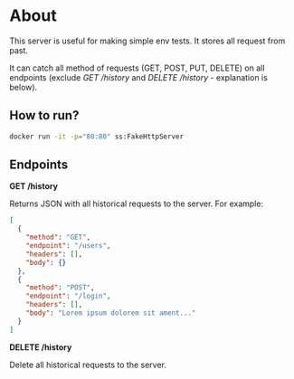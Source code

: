 # About

This server is useful for making simple env tests. It stores all request from past.

It can catch all method of requests (GET, POST, PUT, DELETE) on all endpoints 
(exclude _GET /history_ and _DELETE /history_ - explanation is below).

## How to run?
```bash
docker run -it -p="80:80" ss:FakeHttpServer
```

## Endpoints

**GET /history**

Returns JSON with all historical requests to the server. For example:
```json
[
  {
    "method": "GET",
    "endpoint": "/users",
    "headers": [],
    "body": {}
  },
  {
    "method": "POST",
    "endpoint": "/login",
    "headers": [],
    "body": "Lorem ipsum dolorem sit ament..."
  }
]
```

**DELETE /history**

Delete all historical requests to the server.
